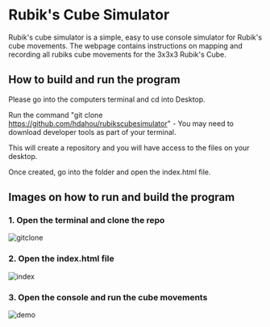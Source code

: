 # Rubik's Cube Simulator

Rubik's cube simulator is a simple, easy to use console simulator for Rubik's cube movements. The webpage contains instructions on mapping and recording all rubiks cube movements for the 3x3x3 Rubik's Cube.  

## How to build and run the program

Please go into the computers terminal and cd into Desktop. 

Run the command "git clone https://github.com/hdahou/rubikscubesimulator" - You may need to download developer tools as part of your terminal. 

This will create a repository and you will have access to the files on your desktop. 

Once created, go into the folder and open the index.html file.

## Images on how to run and build the program

### 1. Open the terminal and clone the repo

![gitclone](https://user-images.githubusercontent.com/64092508/146776389-244ff2f9-a84e-4578-9fea-b7c85098188f.png)



### 2. Open the index.html file

![index](https://user-images.githubusercontent.com/64092508/146776428-978fe93a-ced4-45ab-b020-8b1252857638.png)



###  3. Open the console and run the cube movements

![demo](https://user-images.githubusercontent.com/64092508/146777039-b5f9cdd9-09d2-4cab-8802-447f5e88d98e.png)

